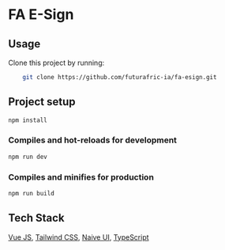 # FA E-Sign

## Usage

Clone this project by running:

```sh
    git clone https://github.com/futurafric-ia/fa-esign.git
```
## Project setup

```sh
npm install
```

### Compiles and hot-reloads for development

```sh
npm run dev
```

### Compiles and minifies for production

```sh
npm run build
```

## Tech Stack

[Vue JS](https://vuejs.org/), [Tailwind CSS](https://tailwindcss.com/), [Naive UI](https://www.naiveui.com), [TypeScript](https://www.typescriptlang.org/)
